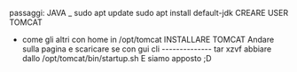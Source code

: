 passaggi:
JAVA _ 
sudo apt update
sudo apt install default-jdk
CREARE USER TOMCAT 
- come gli altri con home in /opt/tomcat
INSTALLARE TOMCAT
Andare sulla pagina e scaricare se con gui
cli --------------
tar xzvf
abbiare dallo /opt/tomcat/bin/startup.sh
E siamo apposto ;D

